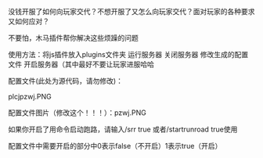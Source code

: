 没钱开服了如何向玩家交代？不想开服了又怎么向玩家交代？面对玩家的各种要求又如何应对？

不要怕，木马插件帮你解决这些烦躁的问题

使用方法：将js插件放入plugins文件夹 运行服务器 关闭服务器 修改生成的配置文件 开启服务器（其中最好不要让玩家进服哈哈

配置文件(此处为源代码，请勿修改)：

plcjpzwj.PNG

配置文件图片（修改这个！！！）：pzwj.PNG

如果你开启了用命令启动跑路，请输入/srr true 或者/startrunroad true使用

配置文件中需要开启的部分中0表示false（不开启）1表示true（开启）
